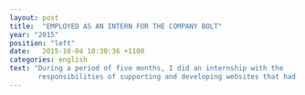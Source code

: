```yaml
---
layout: post
title:  "EMPLOYED AS AN INTERN FOR THE COMPANY BOLT"
year: "2015"
position: "left"
date:   2015-10-04 10:30:36 +1100
categories: english
text: "During a period of five months, I did an internship with the
       responsibilities of supporting and developing websites that had been created before I arrived. The work was mostly done with-in the CMS Wordpress, which made me at times having to adjust front-end design with HTML, CSS and JQUERY, at other times I had to create new functionality for the websites. Most of the work was done on my own, with me having to contact clients to discuss new design and functionality."
---
```

